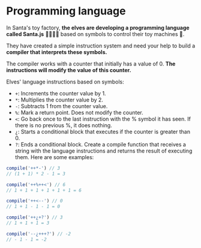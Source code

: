 # Programming language

In Santa's toy factory, **the elves are developing a programming language called Santa.js** 👨‍💻👩‍💻 based on symbols to control their toy machines 🚂.

They have created a simple instruction system and need your help to build a **compiler that interprets these symbols.**

The compiler works with a counter that initially has a value of 0. **The instructions will modify the value of this counter.**

Elves' language instructions based on symbols:

- `+`: Increments the counter value by 1.
- `*`: Multiplies the counter value by 2.
- `-`: Subtracts 1 from the counter value.
- `%`: Mark a return point. Does not modify the counter.
- `<`: Go back once to the last instruction with the % symbol it has seen. If there is no previous %, it does nothing.
- `¿`: Starts a conditional block that executes if the counter is greater than 0.
- `?`: Ends a conditional block.
Create a compile function that receives a string with the language instructions and returns the result of executing them. Here are some examples:

```js
compile('++*-') // 3
// (1 + 1) * 2 - 1 = 3

compile('++%++<') // 6
// 1 + 1 + 1 + 1 + 1 + 1 = 6

compile('++<--') // 0
// 1 + 1 - 1 - 1 = 0

compile('++¿+?') // 3
// 1 + 1 + 1 = 3

compile('--¿+++?') // -2
// - 1 - 1 = -2
```
